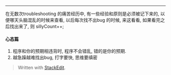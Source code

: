 ---
在无数次troubleshooting 的痛苦经历中, 有一些经验和原则是必须被记下来的, 以便哪天头脑混乱的时候来查看, 以后每次找不出bug 的时候, 来这看看, 如果看完之后找出来了, 则 sillyCount++; 

#### 心态篇
1. 程序和你的预期相违背时, 程序不会错乱, 错的是你的预期. 
2. 越急躁越难找出bug, 打字要快, 思维要缜密





> Written with [StackEdit](https://stackedit.io/).
<!--stackedit_data:
eyJoaXN0b3J5IjpbLTY2NTA3OTU0NiwxNTg3NDAwNTQxLDE3OT
c2MTU0MjldfQ==
-->